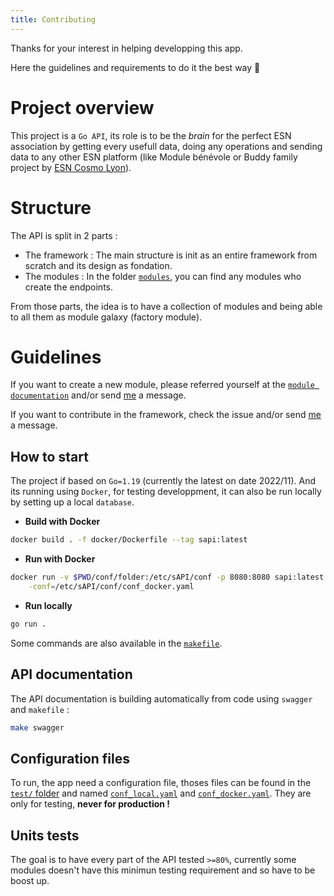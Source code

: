 ```yaml
---
title: Contributing
---
```


Thanks for your interest in helping developping this app.

Here the guidelines and requirements to do it the best way :rocket:

# Project overview

This project is a `Go API`, its role is to be the _brain_ for the perfect ESN association by getting every usefull data, doing any operations and sending data to any other ESN platform (like Module bénévole or Buddy family project by [ESN Cosmo Lyon](https://esnlyon.org)).

# Structure

The API is split in 2 parts :
- The framework : The main structure is init as an entire framework from scratch and its design as fondation.
- The modules : In the folder [`modules`](modules/README.md), you can find any modules who create the endpoints.

From those parts, the idea is to have a collection of modules and being able to all them as module galaxy (factory module).

# Guidelines

If you want to create a new module, please referred yourself at the [`module documentation`](modules/README.md) and/or send [me](https://github.com/mickahell) a message.

If you want to contribute in the framework, check the issue and/or send [me](https://github.com/mickahell) a message.

## How to start

The project if based on `Go=1.19` (currently the latest on date 2022/11). And its running using `Docker`, for testing developpment, it can also be run locally by setting up a local `database`.

- **Build with Docker**

```bash
docker build . -f docker/Dockerfile --tag sapi:latest
```

- **Run with Docker**

```bash
docker run -v $PWD/conf/folder:/etc/sAPI/conf -p 8080:8080 sapi:latest \
    -conf=/etc/sAPI/conf/conf_docker.yaml
```

- **Run locally**

```bash
go run .
```

Some commands are also available in the [`makefile`](makefile).

## API documentation

The API documentation is building automatically from code using `swagger` and `makefile` :

```bash
make swagger
```

## Configuration files

To run, the app need a configuration file, thoses files can be found in the [`test/` folder](test) and named [`conf_local.yaml`](test/conf_local.yaml) and [`conf_docker.yaml`](test/conf_docker.yaml). They are only for testing, **never for production !**

## Units tests

The goal is to have every part of the API tested `>=80%`, currently some modules doesn't have this minimun testing requirement and so have to be boost up.
